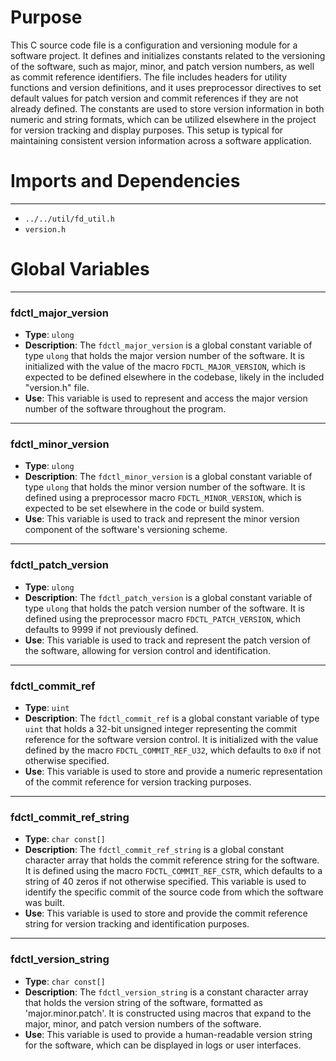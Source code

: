 # Purpose
This C source code file is a configuration and versioning module for a software project. It defines and initializes constants related to the versioning of the software, such as major, minor, and patch version numbers, as well as commit reference identifiers. The file includes headers for utility functions and version definitions, and it uses preprocessor directives to set default values for patch version and commit references if they are not already defined. The constants are used to store version information in both numeric and string formats, which can be utilized elsewhere in the project for version tracking and display purposes. This setup is typical for maintaining consistent version information across a software application.
# Imports and Dependencies

---
- `../../util/fd_util.h`
- `version.h`


# Global Variables

---
### fdctl\_major\_version
- **Type**: `ulong`
- **Description**: The `fdctl_major_version` is a global constant variable of type `ulong` that holds the major version number of the software. It is initialized with the value of the macro `FDCTL_MAJOR_VERSION`, which is expected to be defined elsewhere in the codebase, likely in the included "version.h" file.
- **Use**: This variable is used to represent and access the major version number of the software throughout the program.


---
### fdctl\_minor\_version
- **Type**: `ulong`
- **Description**: The `fdctl_minor_version` is a global constant variable of type `ulong` that holds the minor version number of the software. It is defined using a preprocessor macro `FDCTL_MINOR_VERSION`, which is expected to be set elsewhere in the code or build system.
- **Use**: This variable is used to track and represent the minor version component of the software's versioning scheme.


---
### fdctl\_patch\_version
- **Type**: `ulong`
- **Description**: The `fdctl_patch_version` is a global constant variable of type `ulong` that holds the patch version number of the software. It is defined using the preprocessor macro `FDCTL_PATCH_VERSION`, which defaults to 9999 if not previously defined.
- **Use**: This variable is used to track and represent the patch version of the software, allowing for version control and identification.


---
### fdctl\_commit\_ref
- **Type**: `uint`
- **Description**: The `fdctl_commit_ref` is a global constant variable of type `uint` that holds a 32-bit unsigned integer representing the commit reference for the software version control. It is initialized with the value defined by the macro `FDCTL_COMMIT_REF_U32`, which defaults to `0x0` if not otherwise specified.
- **Use**: This variable is used to store and provide a numeric representation of the commit reference for version tracking purposes.


---
### fdctl\_commit\_ref\_string
- **Type**: ``char const[]``
- **Description**: The `fdctl_commit_ref_string` is a global constant character array that holds the commit reference string for the software. It is defined using the macro `FDCTL_COMMIT_REF_CSTR`, which defaults to a string of 40 zeros if not otherwise specified. This variable is used to identify the specific commit of the source code from which the software was built.
- **Use**: This variable is used to store and provide the commit reference string for version tracking and identification purposes.


---
### fdctl\_version\_string
- **Type**: `char const[]`
- **Description**: The `fdctl_version_string` is a constant character array that holds the version string of the software, formatted as 'major.minor.patch'. It is constructed using macros that expand to the major, minor, and patch version numbers of the software.
- **Use**: This variable is used to provide a human-readable version string for the software, which can be displayed in logs or user interfaces.


